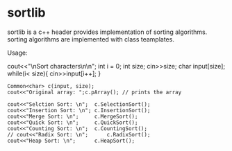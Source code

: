# sortlib
sortlib is a c++ header provides implementation of sorting algorithms. sorting algorithms are implemented with class teamplates.

Usage:

cout<<"\nSort characters\n\n";
	int i = 0;
	int size;
	cin>>size;
	char input[size];
	while(i< size){
		cin>>input[i++];
	}
	
	Common<char> c(input, size);
	cout<<"Original array: ";c.pArray(); // prints the array

	cout<<"Selction Sort: \n"; 	c.SelectionSort();
	cout<<"Insertion Sort: \n";	c.InsertionSort();
	cout<<"Merge Sort: \n";		c.MergeSort();
	cout<<"Quick Sort: \n";		c.QuickSort();
	cout<<"Counting Sort: \n";	c.CountingSort();
	// cout<<"Radix Sort: \n";		c.RadixSort();
	cout<<"Heap Sort: \n";		c.HeapSort();
